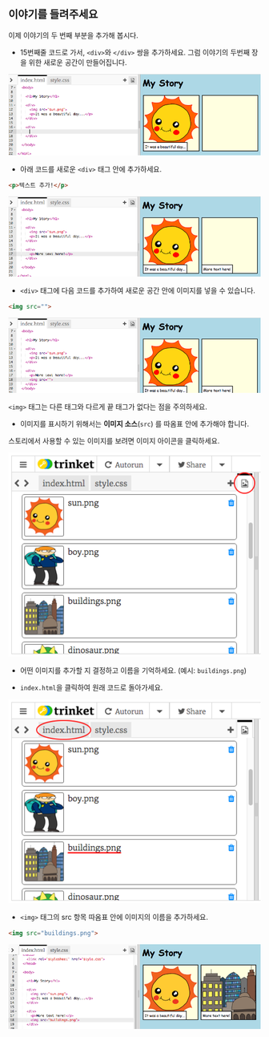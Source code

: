 ## 이야기를 들려주세요

이제 이야기의 두 번째 부분을 추가해 봅시다.

+ 15번째줄 코드로 가서, `<div>`와 `</div>` 쌍을 추가하세요. 그럼 이야기의 두번째 장을 위한 새로운 공간이 만들어집니다.

![스크린샷](images/story-div.png)

+ 아래 코드를 새로운 `<div>` 태그 안에 추가하세요.

```html
<p>텍스트 추가!</p>
```

![스크린샷](images/story-paragraph.png)

+ `<div>` 태그에 다음 코드를 추가하여 새로운 공간 안에 이미지를 넣을 수 있습니다.

```html
<img src="">
```

![스크린샷](images/story-img-tag.png)

`<img>` 태그는 다른 태그와 다르게 끝 태그가 없다는 점을 주의하세요.

+ 이미지를 표시하기 위해서는 **이미지 소스**(`src`) 를 따옴표 안에 추가해야 합니다.

스토리에서 사용할 수 있는 이미지를 보려면 이미지 아이콘을 클릭하세요.

![스크린샷](images/story-see-images.png)

+ 어떤 이미지를 추가할 지 결정하고 이름을 기억하세요. (예시: `buildings.png`)

+ `index.html`을 클릭하여 원래 코드로 돌아가세요.

![스크린샷](images/story-image-name.png)

+ `<img>` 태그의 src 항목 따옴표 안에 이미지의 이름을 추가하세요.

```html
<img src="buildings.png">
```

![스크린샷](images/story-image-name-add.png)